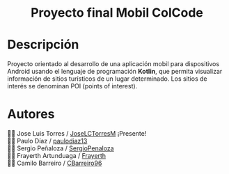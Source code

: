 <div align="center"><h1>Proyecto final Mobil ColCode</h1></div>

# Descripción  
Proyecto orientado al desarrollo de una aplicación mobil para dispositivos Android usando el lenguaje de programación **Kotlin**, que permita visualizar información de sitios turísticos de un lugar determinado. Los sitios de interés se denominan POI (points of interest).


# Autores
:man_technologist: Jose Luis Torres / [JoseLCTorresM](https://github.com/JoseLCTorresM "Github User") ¡Presente!   
:man_technologist: Paulo Díaz / [paulodiaz13](https://github.com/paulodiaz13 "Github User")   
:man_technologist: Sergio Peñaloza / [SergioPenaloza](https://github.com/SergioPenaloza "Github User")   
:man_technologist: Frayerth  Artunduaga / [Frayerth](https://github.com/Frayerth "Github User")   
:man_technologist: Camilo Barreiro / [CBarreiro96](https://github.com/CBarreiro96 "Github User")


